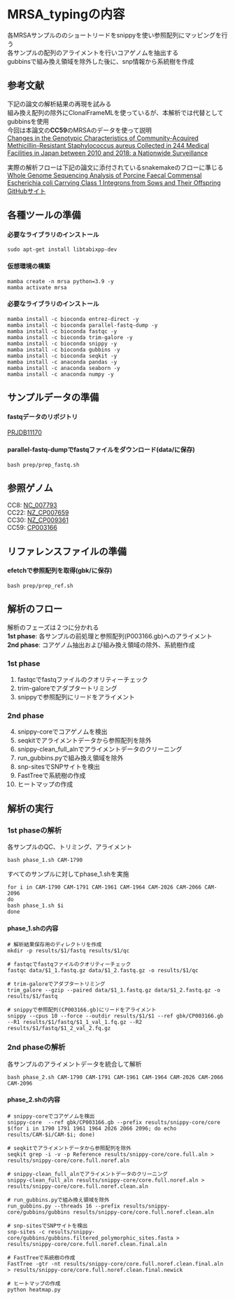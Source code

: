 # MRSA_typingの内容
各MRSAサンプルののショートリードをsnippyを使い参照配列にマッピングを行う<br>
各サンプルの配列のアライメントを行いコアゲノムを抽出する<br>
gubbinsで組み換え領域を除外した後に、snp情報から系統樹を作成<br>

## 参考文献
下記の論文の解析結果の再現を試みる<br>
組み換え配列の除外にClonalFrameMLを使っているが、本解析では代替としてgubbinsを使用<br>
今回は本論文の**CC59**のMRSAのデータを使って説明<br>
[Changes in the Genotypic Characteristics of Community-Acquired Methicillin-Resistant Staphylococcus aureus Collected in 244 Medical Facilities in Japan between 2010 and 2018: a Nationwide Surveillance](https://journals.asm.org/doi/epub/10.1128/spectrum.02272-21)

実際の解析フローは下記の論文に添付されているsnakemakeのフローに準じる<br>
[Whole Genome Sequencing Analysis of Porcine Faecal Commensal Escherichia coli Carrying Class 1 Integrons from Sows and Their Offspring](https://www.mdpi.com/2076-2607/8/6/843)<br>
[GitHubサイト](https://github.com/CJREID/snplord)

## 各種ツールの準備
#### 必要なライブラリのインストール
```
sudo apt-get install libtabixpp-dev
```
#### 仮想環境の構築
```
mamba create -n mrsa python=3.9 -y
mamba activate mrsa
```
#### 必要なライブラリのインストール
```
mamba install -c bioconda entrez-direct -y
mamba install -c bioconda parallel-fastq-dump -y
mamba install -c bioconda fastqc -y
mamba install -c bioconda trim-galore -y
mamba install -c bioconda snippy -y
mamba install -c bioconda gubbins -y
mamba install -c bioconda seqkit -y
mamba install -c anaconda pandas -y
mamba install -c anaconda seaborn -y
mamba install -c anaconda numpy -y
```

## サンプルデータの準備
#### fastqデータのリポジトリ
[PRJDB11170](https://www.ncbi.nlm.nih.gov/Traces/study/?acc=DRP008386&o=acc_s%3Aa)

#### parallel-fastq-dumpでfastqファイルをダウンロード(data/に保存)
```
bash prep/prep_fastq.sh
```

## 参照ゲノム
CC8: [NC_007793](https://www.ncbi.nlm.nih.gov/nuccore/NC_007793)<br>
CC22: [NZ_CP007659](https://www.ncbi.nlm.nih.gov/nuccore/NZ_CP007659)<br>
CC30: [NZ_CP009361](https://www.ncbi.nlm.nih.gov/nuccore/NZ_CP009361)<br>
CC59: [CP003166](https://www.ncbi.nlm.nih.gov/nuccore/CP003166)

## リファレンスファイルの準備
#### efetchで参照配列を取得(gbk/に保存)
```
bash prep/prep_ref.sh
```

## 解析のフロー
解析のフェーズは２つに分かれる<br>
**1st phase**: 各サンプルの前処理と参照配列(P003166.gb)へのアライメント<br>
**2nd phase**: コアゲノム抽出および組み換え領域の除外、系統樹作成<br>
### 1st phase
1. fastqcでfastqファイルのクオリティーチェック<br>
2. trim-galoreでアダプタートリミング<br>
3. snippyで参照配列にリードをアライメント<br>
### 2nd phase
4. snippy-coreでコアゲノムを検出<br>
5. seqkitでアライメントデータから参照配列を除外<br>
6. snippy-clean_full_alnでアライメントデータのクリーニング<br>
7. run_gubbins.pyで組み換え領域を除外<br>
8. snp-sitesでSNPサイトを検出<br>
9. FastTreeで系統樹の作成<br>
10. ヒートマップの作成<br>

## 解析の実行
### 1st phaseの解析
各サンプルのQC、トリミング、アライメント
```
bash phase_1.sh CAM-1790
```
すべてのサンプルに対してphase_1.shを実施
```
for i in CAM-1790 CAM-1791 CAM-1961 CAM-1964 CAM-2026 CAM-2066 CAM-2096
do
bash phase_1.sh $i
done
```

#### phase_1.shの内容
```
# 解析結果保存用のディレクトリを作成
mkdir -p results/$1/fastq results/$1/qc

# fastqcでfastqファイルのクオリティーチェック
fastqc data/$1_1.fastq.gz data/$1_2.fastq.gz -o results/$1/qc

# trim-galoreでアダプタートリミング
trim_galore --gzip --paired data/$1_1.fastq.gz data/$1_2.fastq.gz -o results/$1/fastq

# snippyで参照配列(CP003166.gb)にリードをアライメント
snippy --cpus 10 --force --outdir results/$1/$1 --ref gbk/CP003166.gb --R1 results/$1/fastq/$1_1_val_1.fq.gz --R2 results/$1/fastq/$1_2_val_2.fq.gz
```

### 2nd phaseの解析
各サンプルのアライメントデータを統合して解析
```
bash phase_2.sh CAM-1790 CAM-1791 CAM-1961 CAM-1964 CAM-2026 CAM-2066 CAM-2096
```
#### phase_2.shの内容
```
# snippy-coreでコアゲノムを検出
snippy-core  --ref gbk/CP003166.gb --prefix results/snippy-core/core $(for i in 1790 1791 1961 1964 2026 2066 2096; do echo results/CAM-$i/CAM-$i; done)

# seqkitでアライメントデータから参照配列を除外
seqkit grep -i -v -p Reference results/snippy-core/core.full.aln > results/snippy-core/core.full.noref.aln

# snippy-clean_full_alnでアライメントデータのクリーニング
snippy-clean_full_aln results/snippy-core/core.full.noref.aln > results/snippy-core/core.full.noref.clean.aln

# run_gubbins.pyで組み換え領域を除外
run_gubbins.py --threads 16 --prefix results/snippy-core/gubbins/gubbins results/snippy-core/core.full.noref.clean.aln

# snp-sitesでSNPサイトを検出
snp-sites -c results/snippy-core/gubbins/gubbins.filtered_polymorphic_sites.fasta > results/snippy-core/core.full.noref.clean.final.aln

# FastTreeで系統樹の作成
FastTree -gtr -nt results/snippy-core/core.full.noref.clean.final.aln  > results/snippy-core/core.full.noref.clean.final.newick

# ヒートマップの作成
python heatmap.py
```